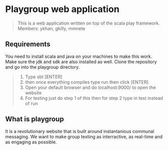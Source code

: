 # Playgroup web application
>  This is a web application written on top of the scala play framework. 
>  Members: ykhan, gkilly, mmnete



## Requirements

You need to install scala and java on your machines to make this work. Make sure the jdk and sdk are also installed as well. 
Clone the repository and go into the playgroup directory. 

> 1. Type sbt [ENTER] 
> 2. then once everything compiles type run then click [ENTER]
> 3. Open your default browser and do localhost:9000/ to open the website
> 4. For testing just do step 1 of this then for step 2 type in test instead of run


## What is playgroup

It is a revolutionary website that is built around instantanious communal messaging. We want to make group texting as interractive, as real-time
and as engaging as possible. 

